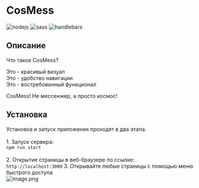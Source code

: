 # CosMess

![nodejs](https://img.shields.io/badge/nodejs-v19.6.0-blue)
![sass](https://img.shields.io/badge/sass-v1.58.0-blue)
![handlebars](https://img.shields.io/badge/handlebars-precompile-blue)

## Описание
Что такое CosMess? </br>

Это - красивый визуал</br>
Это - удобство навигации</br>
Это - востребованный функционал</br>

CosMess! Не мессенжер, а просто космос!


## Установка
Установка и запуск приложения проходят в два этапа. </br> </br>
    1. Запуск сервера:</br>
`npm run start`</br></br>
    2. Открытие страницы в веб-браузере по ссылке:</br>
`http://localhost:3000`
    3. Открывайте любые страницы с помощью меню быстрого доступа<br>
![image.png](..%2F..%2Fimage.png)
